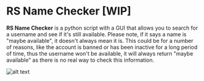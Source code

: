 # RS Name Checker [WIP]
<strong>RS Name Checker</strong> is a python script with a GUI that allows you to search for a username and see if it's still available. Please note, if it says a name is "maybe available", it doesn't always mean it is. This could be for a number of reasons, like the account is banned or has been inactive for a long period of time, thus the username won't be available, it will always return "maybe available" as there is no real way to check this information.
<br />

![alt text]([https://github.com/Arrayem/Runescape-Name-Checker/images/UI.png](https://github.com/Arrayem/Runescape-Name-Checker/blob/main/images/UI.png)?raw=true)
 
